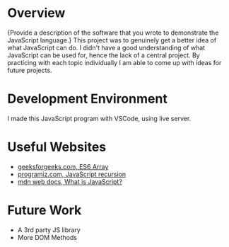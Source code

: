 # Overview

{Provide a description of the software that you wrote to demonstrate the JavaScript language.}
This project was to genuinely get a better idea of what JavaScript can do. I didn't have a good understanding of what JavaScript can be used for, hence the lack of a central project. By practicing with each topic individually I am able to come up with ideas for future projects.

# Development Environment

I made this JavaScript program with VSCode, using live server.

# Useful Websites

- [geeksforgeeks.com, ES6 Array](https://www.geeksforgeeks.org/es6-array/)
- [programiz.com, JavaScript recursion](https://www.programiz.com/javascript/recursion)
- [mdn web docs, What is JavaScript?](https://developer.mozilla.org/en-US/docs/Learn/JavaScript/First_steps/What_is_JavaScript)

# Future Work

- A 3rd party JS library
- More DOM Methods